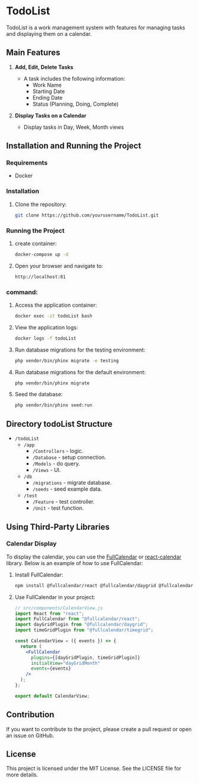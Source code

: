 # TodoList

TodoList is a work management system with features for managing tasks and displaying them on a calendar.

## Main Features

1. **Add, Edit, Delete Tasks**

   - A task includes the following information:
     - Work Name
     - Starting Date
     - Ending Date
     - Status (Planning, Doing, Complete)

2. **Display Tasks on a Calendar**
   - Display tasks in Day, Week, Month views

## Installation and Running the Project

### Requirements

- Docker

### Installation

1. Clone the repository:

   ```sh
   git clone https://github.com/yourusername/TodoList.git
   ```

### Running the Project

1. create container:

   ```sh
   docker-compose up -d
   ```

2. Open your browser and navigate to:

   ```sh
   http://localhost:81
   ```

### command:

1. Access the application container:

   ```sh
   docker exec -it todoList bash
   ```

2. View the application logs:

   ```sh
   docker logs -f todoList
   ```

3. Run database migrations for the testing environment:

   ```sh
   php vendor/bin/phinx migrate -e testing
   ```

4. Run database migrations for the default environment:

   ```sh
   php vendor/bin/phinx migrate
   ```

5. Seed the database:

   ```sh
   php vendor/bin/phinx seed:run
   ```
## Directory todoList Structure

- `/todoList`
  - `/app`
    - `/Controllers` - logic.
    - `/Database` - setup connection.
    - `/Models` - do query.
    - `/Views` - UI.
  - `/db`
    - `/migrations` - migrate database.
    - `/seeds` - seed example data.
  - `/test`
    - `/Feature` - test controller.
    - `/Unit` - test function.

## Using Third-Party Libraries

### Calendar Display

To display the calendar, you can use the [FullCalendar](https://fullcalendar.io/) or [react-calendar](https://github.com/wojtekmaj/react-calendar) library. Below is an example of how to use FullCalendar:

1. Install FullCalendar:

   ```sh
   npm install @fullcalendar/react @fullcalendar/daygrid @fullcalendar/timegrid
   ```

2. Use FullCalendar in your project:

   ```jsx
   // src/components/CalendarView.js
   import React from "react";
   import FullCalendar from "@fullcalendar/react";
   import dayGridPlugin from "@fullcalendar/daygrid";
   import timeGridPlugin from "@fullcalendar/timegrid";

   const CalendarView = ({ events }) => {
     return (
       <FullCalendar
         plugins={[dayGridPlugin, timeGridPlugin]}
         initialView="dayGridMonth"
         events={events}
       />
     );
   };

   export default CalendarView;
   ```

## Contribution

If you want to contribute to the project, please create a pull request or open an issue on GitHub.

## License

This project is licensed under the MIT License. See the LICENSE file for more details.
